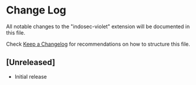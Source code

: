 # Change Log

All notable changes to the "indosec-violet" extension will be documented in this file.

Check [Keep a Changelog](http://keepachangelog.com/) for recommendations on how to structure this file.

## [Unreleased]

- Initial release
